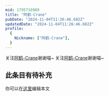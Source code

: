 ```yaml
---
mid: 1795716989
title: "阿鹤-Crane"
pubDate: "2024-11-04T11:26:46.682Z"
updatedDate: "2024-11-04T11:26:46.682Z"
profile:
  {
    Nickname: ["阿鹤-Crane"],
  }
---
```


关注[阿鹤-Crane](https://space.bilibili.com/1795716989)谢谢喵~ 关注[阿鹤-Crane](https://space.bilibili.com/1795716989)谢谢喵~

## 此条目有待补充
你可以在[这里](https://github.com/Yuhanawa/VTuber.ICU-Content/edit/master/v/阿鹤-Crane/index.md)编辑本文
